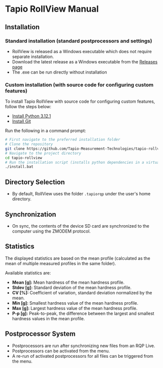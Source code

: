 # Tapio RollView Manual

## Installation

### Standard installation (standard postprocessors and settings)
- RollView is released as a Windows executable which does not require separate installation.
- Download the latest release as a Windows executable from the [Releases page](https://github.com/Tapio-Measurement-Technologies/tapio-rollview/releases)
- The .exe can be run directly without installation
 
### Custom installation (with source code for configuring custom features)
To install Tapio RollView with source code for configuring custom features, follow the steps below:

- [Install Python 3.12.1](https://www.python.org/downloads/release/python-3121/)
- [Install Git](https://git-scm.com/)

Run the following in a command prompt:
```bash
# First navigate to the preferred installation folder
# Clone the repository
git clone https://github.com/Tapio-Measurement-Technologies/tapio-rollview
# Navigate to the project directory
cd tapio-rollview
# Run the installation script (installs python dependencies in a virtualenv, creates local settings, launch script and shortcut)
./install.bat
```

## Directory Selection
- By default, RollView uses the folder `.tapiorqp` under the user's home directory.

## Synchronization
- On sync, the contents of the device SD card are synchronized to the computer using the ZMODEM protocol.

## Statistics
The displayed statistics are based on the mean profile (calculated as the mean of multiple measured profiles in the same folder).

Available statistics are:
- **Mean [g]:** Mean hardness of the mean hardness profile.
- **Stdev [g]:** Standard deviation of the mean hardness profile.
- **CV [%]:** Coefficient of variation, standard deviation normalized by the mean.
- **Min [g]:** Smallest hardness value of the mean hardness profile.
- **Max [g]:** Largest hardness value of the mean hardness profile.
- **P-p [g]:** Peak-to-peak, the difference between the largest and smallest hardness values in the mean profile.

## Postprocessor System
- Postprocessors are run after synchronizing new files from an RQP Live.
- Postprocessors can be activated from the menu.
- A re-run of activated postprocessors for all files can be triggered from the menu.
